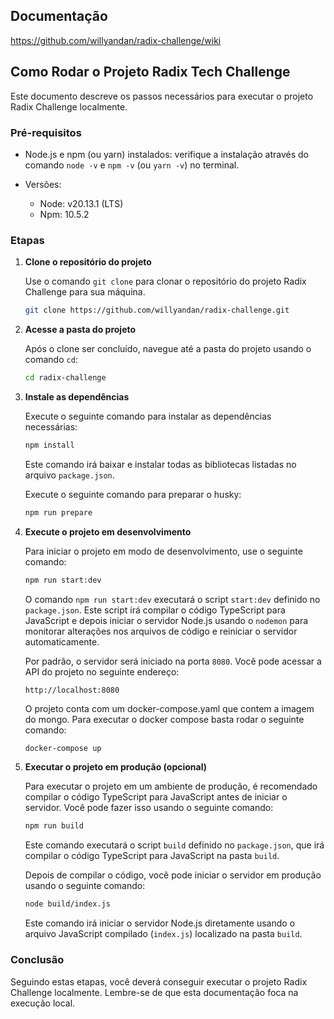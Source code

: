 ## Documentação
https://github.com/willyandan/radix-challenge/wiki

## Como Rodar o Projeto Radix Tech Challenge

Este documento descreve os passos necessários para executar o projeto Radix Challenge localmente.

### Pré-requisitos

* Node.js e npm (ou yarn) instalados: verifique a instalação através do comando `node -v` e `npm -v` (ou `yarn -v`) no terminal.

* Versões:
  * Node: v20.13.1 (LTS)
  * Npm: 10.5.2
### Etapas

1. **Clone o repositório do projeto**

   Use o comando `git clone` para clonar o repositório do projeto Radix Challenge para sua máquina.

   ```bash
   git clone https://github.com/willyandan/radix-challenge.git
   ```

2. **Acesse a pasta do projeto**

   Após o clone ser concluído, navegue até a pasta do projeto usando o comando `cd`:

   ```bash
   cd radix-challenge
   ```

3. **Instale as dependências**

   Execute o seguinte comando para instalar as dependências necessárias:

   ```bash
   npm install
   ```

   Este comando irá baixar e instalar todas as bibliotecas listadas no arquivo `package.json`.

   Execute o seguinte comando para preparar o husky:
   ```bash
   npm run prepare
   ```   
4. **Execute o projeto em desenvolvimento**

   Para iniciar o projeto em modo de desenvolvimento, use o seguinte comando:

   ```bash
   npm run start:dev
   ```

   O comando `npm run start:dev` executará o script `start:dev` definido no `package.json`. Este script irá compilar o código TypeScript para JavaScript e depois iniciar o servidor Node.js usando o `nodemon` para monitorar alterações nos arquivos de código e reiniciar o servidor automaticamente.

   Por padrão, o servidor será iniciado na porta `8080`. Você pode acessar a API do projeto no seguinte endereço:

   ```
   http://localhost:8080
   ```
   O projeto conta com um docker-compose.yaml que contem a imagem do mongo.
   Para executar o docker compose basta rodar o seguinte comando:
   ```bash
   docker-compose up
   ```

5. **Executar o projeto em produção (opcional)**

   Para executar o projeto em um ambiente de produção, é recomendado compilar o código TypeScript para JavaScript antes de iniciar o servidor. Você pode fazer isso usando o seguinte comando:

   ```bash
   npm run build
   ```

   Este comando executará o script `build` definido no `package.json`, que irá compilar o código TypeScript para JavaScript na pasta `build`.

   Depois de compilar o código, você pode iniciar o servidor em produção usando o seguinte comando:

   ```bash
   node build/index.js
   ```

   Este comando irá iniciar o servidor Node.js diretamente usando o arquivo JavaScript compilado (`index.js`) localizado na pasta `build`.

### Conclusão

Seguindo estas etapas, você deverá conseguir executar o projeto Radix Challenge localmente. Lembre-se de que esta documentação foca na execução local. 
